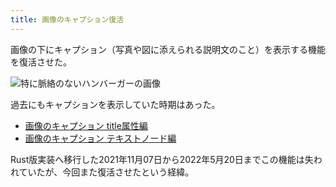 ```yaml
---
title: 画像のキャプション復活
---
```

画像の下にキャプション（写真や図に添えられる説明文のこと）を表示する機能を復活させた。

![](https://lh5.googleusercontent.com/ZEdGHwmzAa4VqCW4jZcPX_hU4P1yXmc-4UzVby2tGdhcvpMVLwBvQ7-xzPSEHbWa3-mQeHIu_9xf7YVzPFt9IOYDCQBZKpA19F3ZSFNZe3q2plu5QNLaw5kleTQIYk316DVuwsghEArfrkaHKw "特に脈絡のないハンバーガーの画像")

過去にもキャプションを表示していた時期はあった。

*   [画像のキャプション title属性編](https://r7kamura.com/articles/2020-11-07-image-caption-revised)
*   [画像のキャプション テキストノード編](https://r7kamura.com/articles/2020-09-22-markdown-caption)

Rust版実装へ移行した2021年11月07日から2022年5月20日までこの機能は失われていたが、今回また復活させたという経緯。
